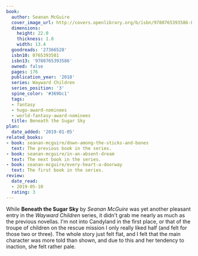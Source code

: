 ```yaml
---
book:
  author: Seanan McGuire
  cover_image_url: http://covers.openlibrary.org/b/isbn/9780765393586-L.jpg
  dimensions:
    height: 22.0
    thickness: 1.8
    width: 13.4
  goodreads: '27366528'
  isbn10: 0765393581
  isbn13: '9780765393586'
  owned: false
  pages: 176
  publication_year: '2018'
  series: Wayward Children
  series_position: '3'
  spine_color: '#369bc1'
  tags:
  - fantasy
  - hugo-award-nominees
  - world-fantasy-award-nominees
  title: Beneath the Sugar Sky
plan:
  date_added: '2019-01-05'
related_books:
- book: seanan-mcguire/down-among-the-sticks-and-bones
  text: The previous book in the series.
- book: seanan-mcguire/in-an-absent-dream
  text: The next book in the series.
- book: seanan-mcguire/every-heart-a-doorway
  text: The first book in the series.
review:
  date_read:
  - 2019-05-10
  rating: 3
---
```


While **Beneath the Sugar Sky** by *Seanan McGuire* was yet another pleasant entry in the *Wayward Children* series, it
didn't grab me nearly as much as the previous novellas. I'm not into Candyland in the first place, or that of the troupe
of children on the rescue mission I only really liked half (and felt for those two or three). The whole story just felt
flat, and I felt that the main character was more told than shown, and due to this and her tendency to inaction,
she felt rather pale.
